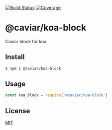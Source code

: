 [![Build Status](https://travis-ci.org/caviarjs/koa-block.svg?branch=master)](https://travis-ci.org/caviarjs/koa-block)
[![Coverage](https://codecov.io/gh/caviarjs/koa-block/branch/master/graph/badge.svg)](https://codecov.io/gh/caviarjs/koa-block)
<!-- optional appveyor tst
[![Windows Build Status](https://ci.appveyor.com/api/projects/status/github/caviarjs/koa-block?branch=master&svg=true)](https://ci.appveyor.com/project/caviarjs/koa-block)
-->
<!-- optional npm version
[![NPM version](https://badge.fury.io/js/@caviar/koa-block.svg)](http://badge.fury.io/js/@caviar/koa-block)
-->
<!-- optional npm downloads
[![npm module downloads per month](http://img.shields.io/npm/dm/@caviar/koa-block.svg)](https://www.npmjs.org/package/@caviar/koa-block)
-->
<!-- optional dependency status
[![Dependency Status](https://david-dm.org/caviarjs/koa-block.svg)](https://david-dm.org/caviarjs/koa-block)
-->

# @caviar/koa-block

Caviar block for koa

## Install

```sh
$ npm i @caviar/koa-block
```

## Usage

```js
const koa_block = require('@caviar/koa-block')
```

## License

[MIT](LICENSE)

